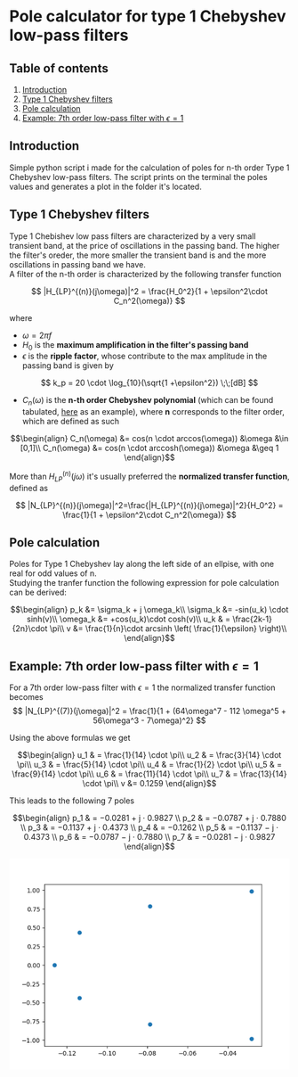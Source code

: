 # Pole calculator for type 1 Chebyshev low-pass filters

## Table of contents

1. [Introduction](#Introduction)
2. [Type 1 Chebyshev filters](#Type-1-Chebyshev-filters)
3. [Pole calculation](#Pole-calculation)    
4. [Example: 7th order low-pass filter with $\epsilon=1$](#example-7th-order-low-pass-filter-with-epsilon1)
	
## Introduction

Simple python script i made for the calculation of poles for n-th order Type 1 Chebyshev low-pass filters. The script prints on the terminal the poles values and generates a plot in the folder it's located.  

## Type 1 Chebyshev filters

Type 1 Chebishev low pass filters are characterized by a very small transient band, at the price of oscillations in the passing band. The higher the filter's oreder, the more smaller the transient band is and the more oscillations in passing band we have.  
A filter of the n-th order is characterized by the following transfer function

$$
|H_{LP}^{(n)}(j\omega)|^2 = \frac{H_0^2}{1 + \epsilon^2\cdot C_n^2(\omega)}
$$

where

* $\omega = 2\pi f$
* $H_0$ is the **maximum amplification in the filter's passing band**
* $\epsilon$ is the **ripple factor**, whose contribute to the max amplitude in the passing band is given by 

$$
k_p = 20 \cdot \log_{10}(\sqrt{1 +\epsilon^2}) \;\;[dB]
$$

* $C_n(\omega)$ is the **n-th order Chebyshev polynomial** (which can be found tabulated, [here](https://brilliant.org/wiki/chebyshev-polynomials-definition-and-properties/) as an example), where **n** corresponds to the filter order, which are defined as such 

$$\begin{align}
C_n(\omega) &= cos(n \cdot arccos(\omega))  &\omega &\in [0,1]\\
C_n(\omega) &= cos(n \cdot arccosh(\omega)) &\omega &\geq 1
\end{align}$$  

More than $H_{LP}^{(n)}(j\omega)$ it's usually preferred the **normalized transfer function**, defined as

$$
|N_{LP}^{(n)}(j\omega)|^2=\frac{|H_{LP}^{(n)}(j\omega)|^2}{H_0^2} = \frac{1}{1 + \epsilon^2\cdot C_n^2(\omega)}
$$

## Pole calculation

Poles for Type 1 Chebyshev lay along the left side of an ellpise, with one real for odd values of n.  
Studying the tranfer function the following expression for pole calculation can be derived:

$$\begin{align}
p_k &= \sigma_k + j \omega_k\\
\sigma_k &= -sin(u_k) \cdot sinh(v)\\
\omega_k &= +cos(u_k)\cdot cosh(v)\\
u_k & = \frac{2k-1}{2n}\cdot \pi\\
v &= \frac{1}{n}\cdot arcsinh \left( \frac{1}{\epsilon} \right)\\
\end{align}$$

## Example: 7th order low-pass filter with $\epsilon=1$

For a 7th order low-pass filter with $\epsilon=1$ the normalized transfer function becomes
$$
|N_{LP}^{(7)}(j\omega)|^2 = \frac{1}{1 + (64\omega^7 - 112 \omega^5 + 56\omega^3 - 7\omega)^2}
$$

Using the above formulas we get

$$\begin{align}
u_1 & = \frac{1}{14}  \cdot \pi\\
u_2 & = \frac{3}{14}  \cdot \pi\\
u_3 & = \frac{5}{14}  \cdot \pi\\
u_4 & = \frac{1}{2}   \cdot \pi\\
u_5 & = \frac{9}{14}  \cdot \pi\\
u_6 & = \frac{11}{14} \cdot \pi\\
u_7 & = \frac{13}{14} \cdot \pi\\
v &= 0.1259
\end{align}$$

This leads to the following 7 poles 

$$\begin{align}
p_1 & = −0.0281 + j · 0.9827 \\
p_2 & = −0.0787 + j · 0.7880 \\
p_3 & = −0.1137 + j · 0.4373 \\
p_4 & = −0.1262				\\
p_5 & = −0.1137 − j · 0.4373 \\
p_6 & = −0.0787 − j · 0.7880 \\
p_7 & = −0.0281 − j · 0.9827
\end{align}$$


![Image](https://github.com/Squar3wave/python_chebyshev/blob/master/n%3D7_epsilon%3D1.0.png)
